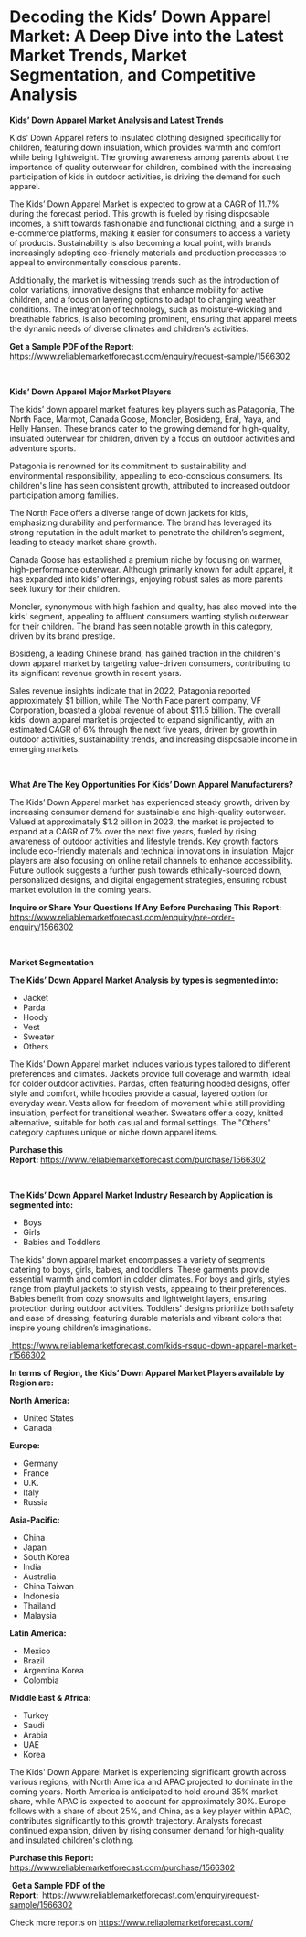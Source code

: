 <p><h1>Decoding the Kids’ Down Apparel Market: A Deep Dive into the Latest Market Trends, Market Segmentation, and Competitive Analysis</h1></p><p><strong>Kids’ Down Apparel Market Analysis and Latest Trends</strong></p>
<p><p>Kids’ Down Apparel refers to insulated clothing designed specifically for children, featuring down insulation, which provides warmth and comfort while being lightweight. The growing awareness among parents about the importance of quality outerwear for children, combined with the increasing participation of kids in outdoor activities, is driving the demand for such apparel.</p><p>The Kids’ Down Apparel Market is expected to grow at a CAGR of 11.7% during the forecast period. This growth is fueled by rising disposable incomes, a shift towards fashionable and functional clothing, and a surge in e-commerce platforms, making it easier for consumers to access a variety of products. Sustainability is also becoming a focal point, with brands increasingly adopting eco-friendly materials and production processes to appeal to environmentally conscious parents.</p><p>Additionally, the market is witnessing trends such as the introduction of color variations, innovative designs that enhance mobility for active children, and a focus on layering options to adapt to changing weather conditions. The integration of technology, such as moisture-wicking and breathable fabrics, is also becoming prominent, ensuring that apparel meets the dynamic needs of diverse climates and children's activities.</p></p>
<p><strong>Get a Sample PDF of the Report:&nbsp;</strong> <a href="https://www.reliablemarketforecast.com/enquiry/request-sample/1566302?utm_campaign=2736&utm_medium=2&utm_source=Github&utm_content=ia&utm_term=22032025&utm_id=kids-down-apparel">https://www.reliablemarketforecast.com/enquiry/request-sample/1566302</a></p>
<p>&nbsp;</p>
<p><strong>Kids’ Down Apparel Major Market Players</strong></p>
<p><p>The kids’ down apparel market features key players such as Patagonia, The North Face, Marmot, Canada Goose, Moncler, Bosideng, Eral, Yaya, and Helly Hansen. These brands cater to the growing demand for high-quality, insulated outerwear for children, driven by a focus on outdoor activities and adventure sports.</p><p>Patagonia is renowned for its commitment to sustainability and environmental responsibility, appealing to eco-conscious consumers. Its children's line has seen consistent growth, attributed to increased outdoor participation among families.</p><p>The North Face offers a diverse range of down jackets for kids, emphasizing durability and performance. The brand has leveraged its strong reputation in the adult market to penetrate the children’s segment, leading to steady market share growth.</p><p>Canada Goose has established a premium niche by focusing on warmer, high-performance outerwear. Although primarily known for adult apparel, it has expanded into kids' offerings, enjoying robust sales as more parents seek luxury for their children.</p><p>Moncler, synonymous with high fashion and quality, has also moved into the kids' segment, appealing to affluent consumers wanting stylish outerwear for their children. The brand has seen notable growth in this category, driven by its brand prestige.</p><p>Bosideng, a leading Chinese brand, has gained traction in the children's down apparel market by targeting value-driven consumers, contributing to its significant revenue growth in recent years. </p><p>Sales revenue insights indicate that in 2022, Patagonia reported approximately $1 billion, while The North Face parent company, VF Corporation, boasted a global revenue of about $11.5 billion. The overall kids’ down apparel market is projected to expand significantly, with an estimated CAGR of 6% through the next five years, driven by growth in outdoor activities, sustainability trends, and increasing disposable income in emerging markets.</p></p>
<p>&nbsp;</p>
<p><strong>What Are The Key Opportunities For Kids’ Down Apparel Manufacturers?</strong></p>
<p><p>The Kids’ Down Apparel market has experienced steady growth, driven by increasing consumer demand for sustainable and high-quality outerwear. Valued at approximately $1.2 billion in 2023, the market is projected to expand at a CAGR of 7% over the next five years, fueled by rising awareness of outdoor activities and lifestyle trends. Key growth factors include eco-friendly materials and technical innovations in insulation. Major players are also focusing on online retail channels to enhance accessibility. Future outlook suggests a further push towards ethically-sourced down, personalized designs, and digital engagement strategies, ensuring robust market evolution in the coming years.</p></p>
<p><strong>Inquire or Share Your Questions If Any Before Purchasing This Report:</strong> <a href="https://www.reliablemarketforecast.com/enquiry/pre-order-enquiry/1566302?utm_campaign=2736&utm_medium=2&utm_source=Github&utm_content=ia&utm_term=22032025&utm_id=kids-down-apparel">https://www.reliablemarketforecast.com/enquiry/pre-order-enquiry/1566302</a></p>
<p>&nbsp;</p>
<p><strong>Market Segmentation</strong></p>
<p><strong>The Kids’ Down Apparel Market Analysis by types is segmented into:</strong></p>
<p><ul><li>Jacket</li><li>Parda</li><li>Hoody</li><li>Vest</li><li>Sweater</li><li>Others</li></ul></p>
<p><p>The Kids’ Down Apparel market includes various types tailored to different preferences and climates. Jackets provide full coverage and warmth, ideal for colder outdoor activities. Pardas, often featuring hooded designs, offer style and comfort, while hoodies provide a casual, layered option for everyday wear. Vests allow for freedom of movement while still providing insulation, perfect for transitional weather. Sweaters offer a cozy, knitted alternative, suitable for both casual and formal settings. The "Others" category captures unique or niche down apparel items.</p></p>
<p><strong>Purchase this Report:&nbsp;</strong><a href="https://www.reliablemarketforecast.com/purchase/1566302?utm_campaign=2736&utm_medium=2&utm_source=Github&utm_content=ia&utm_term=22032025&utm_id=kids-down-apparel">https://www.reliablemarketforecast.com/purchase/1566302</a></p>
<p>&nbsp;</p>
<p><strong>The Kids’ Down Apparel Market Industry Research by Application is segmented into:</strong></p>
<p><ul><li>Boys</li><li>Girls</li><li>Babies and Toddlers</li></ul></p>
<p><p>The kids' down apparel market encompasses a variety of segments catering to boys, girls, babies, and toddlers. These garments provide essential warmth and comfort in colder climates. For boys and girls, styles range from playful jackets to stylish vests, appealing to their preferences. Babies benefit from cozy snowsuits and lightweight layers, ensuring protection during outdoor activities. Toddlers' designs prioritize both safety and ease of dressing, featuring durable materials and vibrant colors that inspire young children’s imaginations.</p></p>
<p><a href="https://www.reliablemarketforecast.com/kids-rsquo-down-apparel-market-r1566302?utm_campaign=2736&utm_medium=2&utm_source=Github&utm_content=ia&utm_term=22032025&utm_id=kids-down-apparel">&nbsp;https://www.reliablemarketforecast.com/kids-rsquo-down-apparel-market-r1566302</a></p>
<p><strong>In terms of Region, the Kids’ Down Apparel Market Players available by Region are:</strong></p>
<p>
    <p> <strong> North America: </strong>
        <ul>
            <li>United States</li>
            <li>Canada</li>
        </ul>
        </p> 
    <p> <strong> Europe: </strong>
        <ul>
            <li>Germany</li>
            <li>France</li>
            <li>U.K.</li>
            <li>Italy</li>
            <li>Russia</li>
        </ul>
        </p> 
    <p> <strong> Asia-Pacific: </strong>
        <ul>
            <li>China</li>
            <li>Japan</li>
            <li>South Korea</li>
            <li>India</li>
            <li>Australia</li>
            <li>China Taiwan</li>
            <li>Indonesia</li>
            <li>Thailand</li>
            <li>Malaysia</li>
        </ul>
        </p> 
    <p> <strong> Latin America: </strong>
        <ul>
            <li>Mexico</li>
            <li>Brazil</li>
            <li>Argentina Korea</li>
            <li>Colombia</li>
        </ul>
        </p> 
    <p> <strong> Middle East & Africa: </strong>
        <ul>
            <li>Turkey</li>
            <li>Saudi</li>
            <li>Arabia</li>
            <li>UAE</li>
            <li>Korea</li>
        </ul>
    </p>
    </p>
<p><p>The Kids' Down Apparel Market is experiencing significant growth across various regions, with North America and APAC projected to dominate in the coming years. North America is anticipated to hold around 35% market share, while APAC is expected to account for approximately 30%. Europe follows with a share of about 25%, and China, as a key player within APAC, contributes significantly to this growth trajectory. Analysts forecast continued expansion, driven by rising consumer demand for high-quality and insulated children's clothing.</p></p>
<p><strong>Purchase this Report: </strong><a href="https://www.reliablemarketforecast.com/purchase/1566302?utm_campaign=2736&utm_medium=2&utm_source=Github&utm_content=ia&utm_term=22032025&utm_id=kids-down-apparel">https://www.reliablemarketforecast.com/purchase/1566302</a></p>
<p>&nbsp;<strong>Get a Sample PDF of the Report:&nbsp;&nbsp;</strong><a href="https://www.reliablemarketforecast.com/enquiry/request-sample/1566302?utm_campaign=2736&utm_medium=2&utm_source=Github&utm_content=ia&utm_term=22032025&utm_id=kids-down-apparel">https://www.reliablemarketforecast.com/enquiry/request-sample/1566302</a></p>
<p><strong></strong></p>
<p>Check more reports on <a href="https://www.reliablemarketforecast.com/?utm_campaign=2736&utm_medium=2&utm_source=Github&utm_content=ia&utm_term=22032025&utm_id=kids-down-apparel">https://www.reliablemarketforecast.com/</a></p>